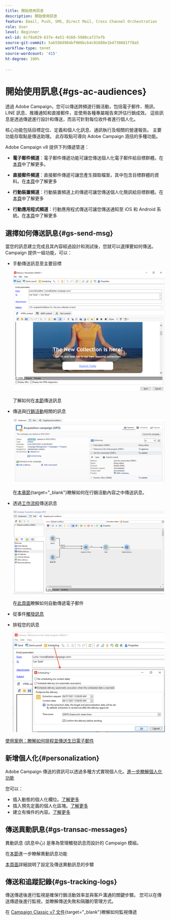 ```yaml
---
title: 開始使用訊息
description: 開始使用訊息
feature: Email, Push, SMS, Direct Mail, Cross Channel Orchestration
role: User
level: Beginner
exl-id: 6cf8a929-637e-4e51-9160-5980ca727efb
source-git-commit: 5ab598d904bf900bcb4c01680e1b4730881ff8a5
workflow-type: tm+mt
source-wordcount: '415'
ht-degree: 100%

---
```


# 開始使用訊息{#gs-ac-audiences}

透過 Adobe Campaign，您可以傳送跨頻道行銷活動，包括電子郵件、簡訊、LINE 訊息、推播通知和直接郵件，並使用各種專屬報告來評估行銷成效。 這些訊息是透過傳遞進行設計和傳送，而且可針對每位收件者進行個人化。

核心功能包括目標定位、定義和個人化訊息、通訊執行及相關的營運報告。 主要功能存取點是傳送助理。 此存取點可導向 Adobe Campaign 涵括的多種功能。

Adobe Campaign v8 提供下列傳遞管道：

* **電子郵件頻道**：電子郵件傳遞功能可讓您傳送個人化電子郵件給目標群體。在[本頁](../send/email.md)中了解更多。

* **直接郵件頻道**：直接郵件傳遞可讓您產生擷取檔案，其中包含目標群體的資料。在[本頁](../send/direct-mail.md)中了解更多

* **行動裝置頻道**：行動裝置頻道上的傳遞可讓您傳送個人化簡訊給目標群體。在[本頁](../send/sms.md)中了解更多

* **行動應用程式頻道**：行動應用程式傳送可讓您傳送通知至 iOS 和 Android 系統。在[本頁](../send/push.md)中了解更多

<!--
* **LINE channel**: LINE deliveries let you send messages on LINE, an instant messaging application available on all smartphones. Learn more in [this page](../send/line.md)
-->

## 選擇如何傳送訊息{#gs-send-msg}

當您的訊息建立完成且其內容經過設計和測試後，您就可以選擇要如何傳送。 Campaign 提供一組功能，可以：

* 手動傳送訊息至主要目標

  ![](assets/send-email.png)

  了解如何在[本節](../send/send.md)傳送訊息

* 傳送與[行銷活動](campaigns.md)相關的訊息

  ![](assets/deliveries-in-a-campaign.png)

  在[本章節](https://experienceleague.adobe.com/docs/campaign/automation/campaign-orchestration/marketing-campaign-deliveries.html?lang=zh-Hant){target="_blank"}瞭解如何在行銷活動內容之中傳送訊息。

* 透過[工作流程](../config/workflows.md)傳送訊息

  ![](assets/send-in-a-wf.png)

  在[此頁面](../../automation/workflow/delivery.md)瞭解如何自動傳遞電子郵件

* 從事件[觸發訊息](../send/transactional.md) 

* 排程您的訊息

  ![](assets/schedule-send.png)

[使用案例：瞭解如何排程並傳送生日電子郵件](../../automation/workflow/send-a-birthday-email.md)


## 新增個人化{#personalization}

Adobe Campaign 傳送的資訊可以透過多種方式實現個人化。[進一步瞭解個人化功能](../send/personalize.md)

您可以：

* 插入動態的個人化欄位。[了解更多](../send/personalization-fields.md)
* 插入預先定義的個人化區塊。[了解更多](../send/personalization-blocks.md)
* 建立有條件的內容。[了解更多](../send/conditions.md)

## 傳送異動訊息{#gs-transac-messages}

異動訊息 (訊息中心) 是專為管理觸發訊息而設計的 Campaign 模組。

在[本節](../architecture/architecture.md#transac-msg-archi)進一步瞭解異動訊息功能

[本頁面](../send/transactional.md)詳細說明了設定及傳送異動訊息的步驟


## 傳送和追蹤記錄{#gs-tracking-logs}

傳送傳遞後進行監視是確保行銷活動效率並與客戶溝通的關鍵步驟。 您可以在傳送傳遞後進行監視，並瞭解傳送失敗和隔離的管理方式。

在 [Campaign Classic v7 文件](https://experienceleague.adobe.com/docs/campaign-classic/using/sending-messages/monitoring-deliveries/about-delivery-monitoring.html?lang=zh-Hans#sending-messages){target="_blank"}瞭解如何監視傳遞


